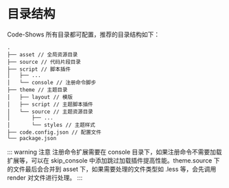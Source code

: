 # 目录结构

Code-Shows 所有目录都可配置，推荐的目录结构如下：

```
.
├── asset // 全局资源目录
├── source // 代码片段目录
├── script // 脚本插件
│   ├── ...
│   └── console // 注册命令脚步
├── theme // 主题目录
│   ├── layout // 模版
│   ├── script // 主题脚本插件
│   └── source // 主题资源目录
│       ├── ...
│       └── styles // 主题样式
├── code.config.json // 配置文件
└── package.json

```

::: warning 注意
注册命令扩展需要在 console 目录下，如果注册命令不需要加载扩展等，可以在 skip_console 中添加跳过加载插件提高性能。theme.source 下的文件最后会合并到 asset 下，如果需要处理的文件类型如 .less 等，会先调用 render 对文件进行处理。
:::